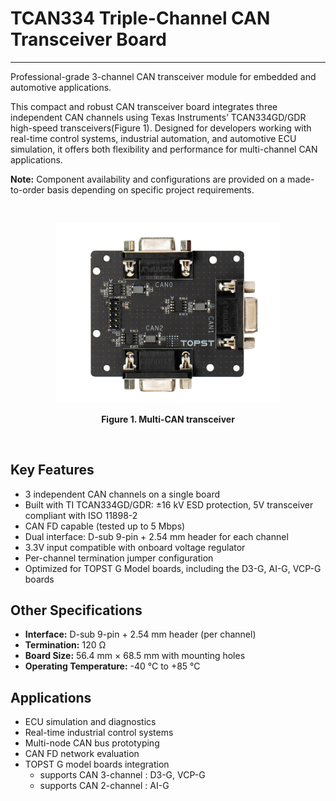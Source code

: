 # TCAN334 Triple-Channel CAN Transceiver Board
---- 

Professional-grade 3-channel CAN transceiver module for embedded and automotive applications.


This compact and robust CAN transceiver board integrates three independent CAN channels using Texas Instruments’ TCAN334GD/GDR high-speed transceivers(Figure 1). Designed for developers working with real-time control systems, industrial automation, and automotive ECU simulation, it offers both flexibility and performance for multi-channel CAN applications.

**Note:** Component availability and configurations are provided on a made-to-order basis depending on specific project requirements.

<br/><p align="center"><img src="https://raw.githubusercontent.com/topst-development/Documentation/refs/heads/main/Assets/accessories/CAN_transceiver_resize.png" width="360"></p>
<p align="center"><strong>Figure 1. Multi-CAN transceiver</strong></p><br/>


## Key Features

- 3 independent CAN channels on a single board
- Built with TI TCAN334GD/GDR: ±16 kV ESD protection, 5V transceiver compliant with ISO 11898-2
- CAN FD capable (tested up to 5 Mbps)
- Dual interface: D-sub 9-pin + 2.54 mm header for each channel
- 3.3V input compatible with onboard voltage regulator
- Per-channel termination jumper configuration
- Optimized for TOPST G Model boards, including the D3-G, AI-G, VCP-G boards


## Other Specifications

- **Interface:** D-sub 9-pin + 2.54 mm header (per channel)
- **Termination:** 120 Ω
- **Board Size:** 56.4 mm × 68.5 mm with mounting holes
- **Operating Temperature:** -40 °C to +85 °C


## Applications

- ECU simulation and diagnostics
- Real-time industrial control systems
- Multi-node CAN bus prototyping
- CAN FD network evaluation
- TOPST G model boards integration 
  - supports CAN 3-channel : D3-G, VCP-G
  - supports CAN 2-channel : AI-G
